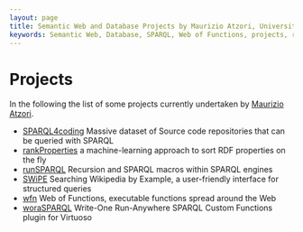 ```yaml
---
layout: page
title: Semantic Web and Database Projects by Maurizio Atzori, University of Cagliari, Italy
keywords: Semantic Web, Database, SPARQL, Web of Functions, projects, research
---
```


Projects
================
In the following the list of some projects currently undertaken by [Maurizio Atzori](/).

 - [SPARQL4coding](SPARQL4coding) Massive dataset of Source code repositories that can be queried with SPARQL
 - [rankProperties](rankProperties) a machine-learning approach to sort RDF properties on the fly
 - [runSPARQL](runSPARQL) Recursion and SPARQL macros within SPARQL engines
 - [SWiPE](swipe) Searching Wikipedia by Example, a user-friendly interface for structured queries
 - [wfn](wfn) Web of Functions, executable functions spread around the Web
 - [woraSPARQL](woraSPARQL) Write-One Run-Anywhere SPARQL Custom Functions plugin for Virtuoso
